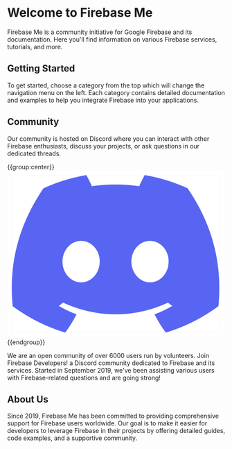# Welcome to Firebase Me

Firebase Me is a community initiative for Google Firebase and its documentation. Here you'll find information on various Firebase services, tutorials, and more.

## Getting Started

To get started, choose a category from the top which will change the navigation menu on the left. Each category contains detailed documentation and examples to help you integrate Firebase into your applications.

## Community

Our community is hosted on Discord where you can interact with other Firebase enthusiasts, discuss your projects, or ask questions in our dedicated threads.

{{group:center}}
![Discord Logo](assets/images/discord-purple.png)
{{endgroup}}

We are an open community of over 6000 users run by volunteers. Join Firebase Developers! a Discord community dedicated to Firebase and its services. Started in September 2019, we've been assisting various users with Firebase-related questions and are going strong!

## About Us

Since 2019, Firebase Me has been committed to providing comprehensive support for Firebase users worldwide. Our goal is to make it easier for developers to leverage Firebase in their projects by offering detailed guides, code examples, and a supportive community.

